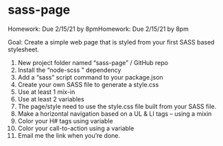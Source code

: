 # sass-page

Homework: Due 2/15/21 by 8pmHomework: Due 2/15/21 by 8pm

Goal: Create a simple web page that is styled from your first SASS based stylesheet.
 
1. New project folder named “sass-page” / GitHub repo
1. Install the “node-scss ” dependency
1. Add a “sass” script command to your package.json
1. Create your own SASS file to generate a style.css
 1. Use at least 1 mix-in
 1. Use at least 2 variables
1. The page/style need to use the style.css file built from your SASS file.
 1. Make a horizontal navigation based on a UL & LI tags – using a mixin
 1. Color your H# tags using variable
 1. Color your call-to-action using a variable
1. Email me the link when you’re done.
